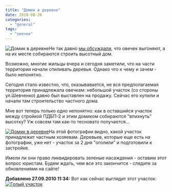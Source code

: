 ```yaml
---
title: "Домик в деревне"
date: 2010-08-26
categories: 
  - "general"
tags: 
  - "овечки"
---
```


![Домик в деревне](http://shevchenko4a.brovary.org/wp-content/uploads/2010/08/domik.jpg "Домик в деревне")Не так давно [мы обсуждали](http://shevchenko4a.brovary.org/ovyechek-vygonyayut/), что овечек выгоняют, а на их месте собираются строить высотный дом.

Возможно, многие жильцы вчера и сегодня заметили, что на части территории начали спиливать деревья. Однако что к чему и зачем - было непонятно.

Сегодня стало известно, что, оказывавается, не вся предполагаемая территория принадлежала овечкам: небольшой участок (со стороны ул.Шевченко) давно был выставлен на продажу. Сейчас его купили и начали там строительство частного дома.

Мне вот теперь только одно непонятно: как в оставшийся участок между <!--more-->стройкой ПДБП-2 и этим домиком собираются "впихнуть" высотку? Уж совсем там как-то тесновато получается...

[![Домик в деревне](http://shevchenko4a.brovary.org/wp-content/uploads/2010/08/domik-v-derevnye-300x106.jpg "Домик в деревне")](http://shevchenko4a.brovary.org/wp-content/uploads/2010/08/domik-v-derevnye.jpg "Домик в деревне")На этой фотографии видно, какой участок принадлежит частным хозяевам. Деревьев, которые еще есть на фотографии, уже нет - участок за 2 дня "оголили" и подготовили к застройке.

Имели ли они право ликвидировать зеленые насаждения - оставим этот вопрос юристам. Будем ждать, чем все это закончится - следите за обновлениями на сайте!

**Добавлено 27.09.2010 11:34:** Вот как сейчас выглядит этот участок: [![Голый участок](http://lh3.ggpht.com/_rSr87wJ7xVQ/THd1Cqg12-I/AAAAAAAACzE/hpgMz-44K_s/s400/IMG_8272.JPG "Голый участок")](http://lh3.ggpht.com/_rSr87wJ7xVQ/THd1Cqg12-I/AAAAAAAACzE/hpgMz-44K_s/s1024/IMG_8272.JPG "Голый участок")
